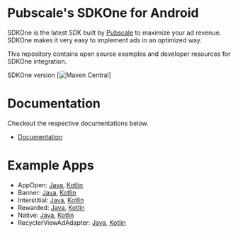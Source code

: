 # Pubscale's SDKOne for Android
SDKOne is the latest SDK built by [Pubscale](https://pubscale.com/) to maximize your ad revenue. SDKOne makes it very easy to implement ads in an optimized way. 

This repository contains open source examples and developer resources for SDKOne integration.

SDKOne version [![Maven Central](https://maven-badges.herokuapp.com/maven-central/com.pubscale.sdkone/core/badge.svg)]

# Documentation
Checkout the respective documentations below.
- [Documentation](https://drive.google.com/file/d/1qFkGGWteNKJfmHsHm9dVWjNoQZa1SKc_/view?usp=sharing)

# Example Apps
- AppOpen: [Java](https://github.com/GreedyGame/sdkone-android-samples/tree/main/java/AppOpenExample), [Kotlin](https://github.com/GreedyGame/sdkone-android-samples/tree/main/kotlin/AppOpenExample)
- Banner: [Java](https://github.com/GreedyGame/sdkone-android-samples/tree/main/java/BannerExample), [Kotlin](https://github.com/GreedyGame/sdkone-android-samples/tree/main/kotlin/BannerExample)
- Interstitial: [Java](https://github.com/GreedyGame/sdkone-android-samples/tree/main/java/InterstitialExample), [Kotlin](https://github.com/GreedyGame/sdkone-android-samples/tree/main/kotlin/InterstitialExample)
- Rewarded: [Java](https://github.com/GreedyGame/sdkone-android-samples/tree/main/java/RewardedExample), [Kotlin](https://github.com/GreedyGame/sdkone-android-samples/tree/main/kotlin/RewardedExample)
- Native: [Java](https://github.com/GreedyGame/sdkone-android-samples/tree/main/java/NativeExample), [Kotlin](https://github.com/GreedyGame/sdkone-android-samples/tree/main/kotlin/NativeExample)
- RecyclerViewAdAdapter: [Java](https://github.com/GreedyGame/sdkone-android-samples/tree/main/java/RecyclerViewAdapterExample), [Kotlin](https://github.com/GreedyGame/sdkone-android-samples/tree/main/kotlin/RecyclerViewAdapterExample)
